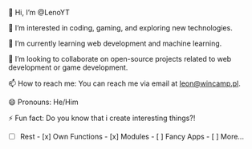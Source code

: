 👋 Hi, I’m @LenoYT

👀 I’m interested in coding, gaming, and exploring new technologies.

🌱 I’m currently learning web development and machine learning.

💞️ I’m looking to collaborate on open-source projects related to web development or game development.

📫 How to reach me: You can reach me via email at leon@wincamp.pl.

😄 Pronouns: He/Him

⚡ Fun fact: Do you know that i create interesting things?!

- [ ] Rest
      - [x] Own Functions
      - [x] Modules
      - [ ] Fancy Apps
      - [ ] More...
